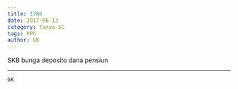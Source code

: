 ```yaml
---
title: 1786
date: 2017-06-13
category: Tanya-SC
tags: PPh
author: GK
---
```


SKB bunga deposito dana pensiun

---



`GK`
